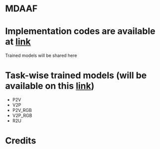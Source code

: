 # MDAAF

# Implementation codes are available at [link](https://github.com/chouhan-avinash/MDAAF/tree/master)

Trained models will be shared here 

# Task-wise trained models (will be available on this [link](https://drive.google.com/drive/folders/17tOm5PqvEiKZGz-YzF8vHXyEwhGpnTuA))
- P2V
- V2P
- P2V_RGB
- V2P_RGB
- R2U

# Credits
